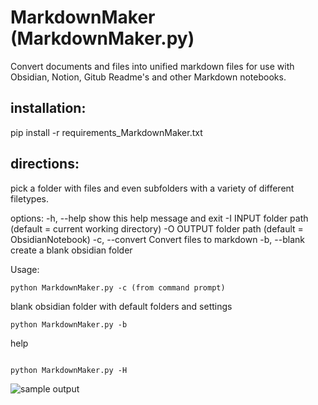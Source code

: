 # MarkdownMaker (MarkdownMaker.py)
Convert documents and files into unified markdown files for use with Obsidian, Notion, Gitub Readme's and other Markdown notebooks.

## installation:

pip install -r requirements_MarkdownMaker.txt

## directions:
pick a folder with files and even subfolders with a variety of different filetypes. 

options:
-h, --help            show this help message and exit
-I INPUT folder path (default = current working directory)
-O OUTPUT folder path (default = ObsidianNotebook)
-c, --convert         Convert files to markdown
-b, --blank           create a blank obsidian folder

  
Usage:


```
python MarkdownMaker.py -c (from command prompt) 
```
blank obsidian folder with default folders and settings
```
python MarkdownMaker.py -b
```
help
```

python MarkdownMaker.py -H
```



![sample output](Images/obsidian_sample.png)

